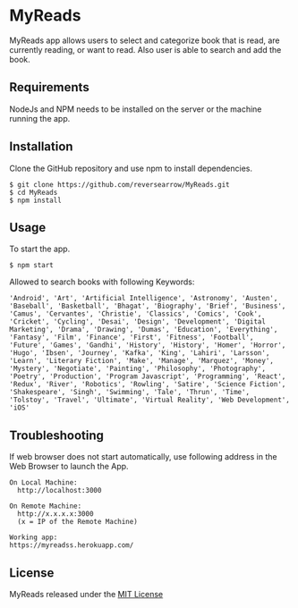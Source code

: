 # MyReads

MyReads app allows users to select and categorize book that is read, are currently reading, or want to read. Also user is able to search and add the book.

## Requirements

NodeJs and NPM needs to be installed on the server or the machine running the app.

## Installation

Clone the GitHub repository and use npm to install dependencies.

```
$ git clone https://github.com/reversearrow/MyReads.git
$ cd MyReads
$ npm install
```

## Usage

To start the app.

```
$ npm start
```

Allowed to search books with following Keywords:

```
'Android', 'Art', 'Artificial Intelligence', 'Astronomy', 'Austen', 'Baseball', 'Basketball', 'Bhagat', 'Biography', 'Brief', 'Business', 'Camus', 'Cervantes', 'Christie', 'Classics', 'Comics', 'Cook', 'Cricket', 'Cycling', 'Desai', 'Design', 'Development', 'Digital Marketing', 'Drama', 'Drawing', 'Dumas', 'Education', 'Everything', 'Fantasy', 'Film', 'Finance', 'First', 'Fitness', 'Football', 'Future', 'Games', 'Gandhi', 'History', 'History', 'Homer', 'Horror', 'Hugo', 'Ibsen', 'Journey', 'Kafka', 'King', 'Lahiri', 'Larsson', 'Learn', 'Literary Fiction', 'Make', 'Manage', 'Marquez', 'Money', 'Mystery', 'Negotiate', 'Painting', 'Philosophy', 'Photography', 'Poetry', 'Production', 'Program Javascript', 'Programming', 'React', 'Redux', 'River', 'Robotics', 'Rowling', 'Satire', 'Science Fiction', 'Shakespeare', 'Singh', 'Swimming', 'Tale', 'Thrun', 'Time', 'Tolstoy', 'Travel', 'Ultimate', 'Virtual Reality', 'Web Development', 'iOS'
```

## Troubleshooting

If web browser does not start automatically, use following address in the Web Browser to launch the App.

```
On Local Machine:
  http://localhost:3000

On Remote Machine:
  http://x.x.x.x:3000
  (x = IP of the Remote Machine)

Working app:
https://myreadss.herokuapp.com/ 
```

## License

MyReads released under the [MIT License](/License)
